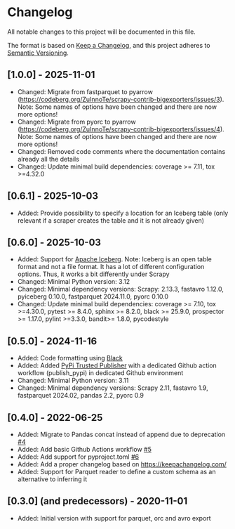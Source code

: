 # Changelog
All notable changes to this project will be documented in this file.

The format is based on [Keep a Changelog](https://keepachangelog.com/en/1.0.0/),
and this project adheres to [Semantic Versioning](https://semver.org/spec/v2.0.0.html).

## [1.0.0] - 2025-11-01
* Changed: Migrate from fastparquet to pyarrow (https://codeberg.org/ZuInnoTe/scrapy-contrib-bigexporters/issues/3). Note: Some names of options have been changed and there are now more options!
* Changed: Migrate from pyorc to pyarrow (https://codeberg.org/ZuInnoTe/scrapy-contrib-bigexporters/issues/4).  Note: Some names of options have been changed and there are now more options!
* Changed: Removed code comments where the documentation contains already all the details
* Changed: Update minimal build dependencies: coverage >= 7.11, tox >=4.32.0


## [0.6.1] - 2025-10-03
* Added: Provide possibility to specify a location for an Iceberg table (only relevant if a scraper creates the table and it is not already given)

## [0.6.0] - 2025-10-03
* Added: Support for [Apache Iceberg](https://iceberg.apache.org/). Note: Iceberg is an open table format and not a file format. It has a lot of different configuration options. Thus, it works a bit differently under Scrapy
* Changed: Minimal Python version: 3.12
* Changed: Minimal dependency versions: Scrapy: 2.13.3, fastavro 1.12.0, pyiceberg 0.10.0, fastparquet 2024.11.0, pyorc 0.10.0
* Changed: Update minimal build dependencies: coverage >= 7.10, tox >=4.30.0, pytest >= 8.4.0, sphinx >= 8.2.0, black >= 25.9.0, prospector >= 1.17.0, pylint >=3.3.0, bandit>= 1.8.0, pycodestyle 

## [0.5.0] - 2024-11-16
* Added: Code formatting using [Black](https://black.readthedocs.io/en/stable/)
* Added: Added [PyPi Trusted Publisher](https://docs.pypi.org/trusted-publishers/) with a dedicated Github action workflow (publish_pypi) in dedicated Github environment
* Changed: Minimal Python version: 3.11
* Changed: Minimal dependency versions: Scrapy 2.11, fastavro 1.9, fastparquet 2024.02, pandas 2.2, pyorc 0.9

## [0.4.0] - 2022-06-25
* Added: Migrate to Pandas concat instead of append due to deprecation [#4](https://github.com/ZuInnoTe/scrapy-contrib-bigexporters/issues/4)
* Added: Add basic Github Actions workflow [#5](https://github.com/ZuInnoTe/scrapy-contrib-bigexporters/issues/5)
* Added: Add support for pyproject.toml [#6](https://github.com/ZuInnoTe/scrapy-contrib-bigexporters/issues/6)
* Added: Add a proper changelog based on https://keepachangelog.com/
* Added: Support for Parquet reader to define a custom schema as an alternative to inferring it


## [0.3.0] (and predecessors) - 2020-11-01
* Added: Initial version with support for parquet, orc and avro export